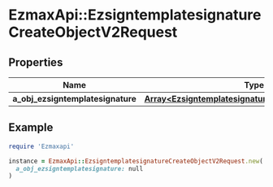# EzmaxApi::EzsigntemplatesignatureCreateObjectV2Request

## Properties

| Name | Type | Description | Notes |
| ---- | ---- | ----------- | ----- |
| **a_obj_ezsigntemplatesignature** | [**Array&lt;EzsigntemplatesignatureRequestCompoundV2&gt;**](EzsigntemplatesignatureRequestCompoundV2.md) |  |  |

## Example

```ruby
require 'Ezmaxapi'

instance = EzmaxApi::EzsigntemplatesignatureCreateObjectV2Request.new(
  a_obj_ezsigntemplatesignature: null
)
```

